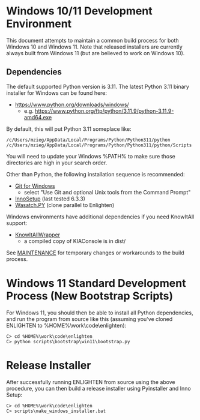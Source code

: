 # Windows 10/11 Development Environment

This document attempts to maintain a common build process for both
Windows 10 and Windows 11.  Note that released installers are currently
always built from Windows 11 (but are believed to work on Windows 10).

## Dependencies

The default supported Python version is 3.11. The latest Python 3.11 binary 
installer for Windows can be found here:

- https://www.python.org/downloads/windows/
    - e.g. https://www.python.org/ftp/python/3.11.9/python-3.11.9-amd64.exe

By default, this will put Python 3.11 someplace like:

    /c/Users/mzieg/AppData/Local/Programs/Python/Python311/python
    /c/Users/mzieg/AppData/Local/Programs/Python/Python311/python/Scripts

You will need to update your Windows %PATH% to make sure those directories
are high in your search order.

Other than Python, the following installation sequence is recommended:

- [Git for Windows](https://git-scm.com/download/win)
    - select "Use Git and optional Unix tools from the Command Prompt"
- [InnoSetup](http://www.jrsoftware.org/isinfo.php) (last tested 6.3.3)
- [Wasatch.PY](https://github.com/WasatchPhotonics/Wasatch.PY) (clone parallel to Enlighten)

Windows environments have additional dependencies if you need KnowItAll support:

- [KnowItAllWrapper](https://github.com/WasatchPhotonics/KnowItAllWrapper)
    - a compiled copy of KIAConsole is in dist/

See [MAINTENANCE](MAINTENANCE.md) for temporary changes or workarounds to
the build process.

# Windows 11 Standard Development Process (New Bootstrap Scripts)

For Windows 11, you should then be able to install all Python dependencies, and 
run the program from source like this (assuming you've cloned ENLIGHTEN to 
%HOME%\work\code\enlighten):

    C> cd %HOME%\work\code\enlighten
    C> python scripts\bootstrap\win11\bootstrap.py

# Release Installer

After successfully running ENLIGHTEN from source using the above procedure, you 
can then build a release installer using Pyinstaller and Inno Setup:

    C> cd %HOME%\work\code\enlighten
    C> scripts\make_windows_installer.bat

